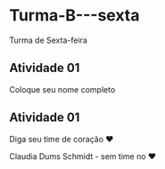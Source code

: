 # Turma-B---sexta
Turma de Sexta-feira

## Atividade 01

Coloque seu nome completo

## Atividade 01 

Diga seu time de coração ❤


Claudia Dums Schmidt - sem time no ❤
